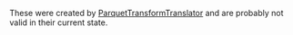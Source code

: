 These were created by 
[ParquetTransformTranslator](../../../../main/scala/io/hydrolix/spark/bench/ParquetTransformTranslator.scala) and are 
probably not valid in their current state.